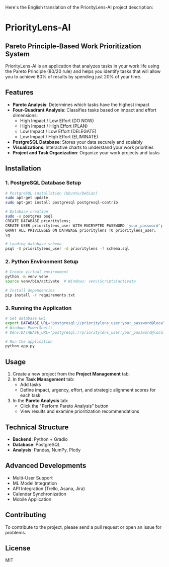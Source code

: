 Here's the English translation of the PriorityLens-AI project description:

# PriorityLens-AI
## Pareto Principle-Based Work Prioritization System

PriorityLens-AI is an application that analyzes tasks in your work life using the Pareto Principle (80/20 rule) and helps you identify tasks that will allow you to achieve 80% of results by spending just 20% of your time.

## Features

* **Pareto Analysis**: Determines which tasks have the highest impact
* **Four-Quadrant Analysis**: Classifies tasks based on impact and effort dimensions:
   * High Impact / Low Effort (DO NOW)
   * High Impact / High Effort (PLAN)
   * Low Impact / Low Effort (DELEGATE)
   * Low Impact / High Effort (ELIMINATE)
* **PostgreSQL Database**: Stores your data securely and scalably
* **Visualizations**: Interactive charts to understand your work priorities
* **Project and Task Organization**: Organize your work projects and tasks

## Installation

### 1. PostgreSQL Database Setup

```bash
# PostgreSQL installation (Ubuntu/Debian)
sudo apt-get update
sudo apt-get install postgresql postgresql-contrib

# Database creation
sudo -u postgres psql
CREATE DATABASE prioritylens;
CREATE USER prioritylens_user WITH ENCRYPTED PASSWORD 'your_password';
GRANT ALL PRIVILEGES ON DATABASE prioritylens TO prioritylens_user;
\q

# Loading database schema
psql -U prioritylens_user -d prioritylens -f schema.sql
```

### 2. Python Environment Setup

```bash
# Create virtual environment
python -m venv venv
source venv/bin/activate  # Windows: venv\Scripts\activate

# Install dependencies
pip install -r requirements.txt
```

### 3. Running the Application

```bash
# Set database URL
export DATABASE_URL="postgresql://prioritylens_user:your_password@localhost:5432/prioritylens"
# Windows PowerShell:
# $env:DATABASE_URL="postgresql://prioritylens_user:your_password@localhost:5432/prioritylens"

# Run the application
python app.py
```

## Usage

1. Create a new project from the **Project Management** tab.
2. In the **Task Management** tab:
   * Add tasks
   * Define impact, urgency, effort, and strategic alignment scores for each task
3. In the **Pareto Analysis** tab:
   * Click the "Perform Pareto Analysis" button
   * View results and examine prioritization recommendations

## Technical Structure

* **Backend**: Python + Gradio
* **Database**: PostgreSQL
* **Analysis**: Pandas, NumPy, Plotly

## Advanced Developments

* Multi-User Support
* ML Model Integration
* API Integration (Trello, Asana, Jira)
* Calendar Synchronization
* Mobile Application

## Contributing

To contribute to the project, please send a pull request or open an issue for problems.

## License

MIT